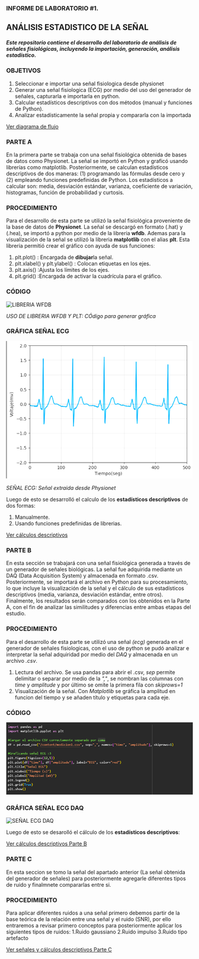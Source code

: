 ### INFORME DE LABORATORIO #1.
ANÁLISIS ESTADISTICO DE LA SEÑAL
---------------
##### Este repositorio contiene el desarrollo del laboratorio de análisis de señales fisiológicas, incluyendo la importación, generación, análisis estadístico.
### OBJETIVOS
1. Seleccionar e importar una señal fisiologica desde physionet
2. Generar una señal fisiologica (ECG) por medio del uso del generador de señales, capturarla e importarla en python.
3.  Calcular estadísticos descriptivos con dos métodos (manual y funciones de Python).
4. Analizar estadísticamente la señal propia y compararla con la importada

[Ver diagrama de flujo](https://github.com/TomasCobos-rgb/INFORME-1-LAB-SE-ALES-/blob/main/algoritmos/.md#diagrama-de-flujo)

### PARTE A
En la primera parte se trabaja con una señal fisiológica obtenida de bases de datos como Physionet. La señal se importó en Python y graficó usando librerías como matplotlib. Posteriormente, se calculan estadísticos descriptivos de dos maneras: (1) programando las fórmulas desde cero y (2) empleando funciones predefinidas de Python.
Los estadísticos a calcular son: media, desviación estándar, varianza, coeficiente de variación, histogramas, función de probabilidad y curtosis.

### PROCEDIMIENTO
Para el desarrollo de esta parte se utilizó la señal fisiológica proveniente de la base de datos de **Physionet**. La señal se descargó en formato (.hat) y (.hea), se importó a python por medio de la libreria **wfdb**. Ademas para la visualización de la señal se utilizó la libreria **matplotlib** con el alias **plt**. Esta libreria permitió crear el gráfico con ayuda de sus funciones:
1. plt.plot() : Encargada de **dibujar**la señal.
2. plt.xlabel() y plt.ylabel() : Colocan etiquetas en los ejes.
3. plt.axis() :Ajusta los límites de los ejes.
4. plt.grid() :Encargada de activar la cuadrícula para el gráfico.
### CÓDIGO
![LIBRERIA WFDB](https://github.com/TomasCobos-rgb/INFORME-1-LAB-SE-ALES-/blob/main/CARPETA%20IMAGENES/LIBRERIA%20DE%20WFDB%20EXTRACCION%20SE%C3%91AL%20.png?raw=true)

*USO DE LIBRERIA WFDB Y PLT: CÓdigo para generar gráfica*
### GRÁFICA SEÑAL ECG
![ECG](https://github.com/TomasCobos-rgb/INFORME-1-LAB-SE-ALES-/blob/main/CARPETA%20IMAGENES/IMAGEN%20ELECTRO%20FISIONET.png?raw=true)

*SEÑAL ECG: Señal extraida desde Physionet*

Luego de esto se desarrolló el calculo de los **estadísticos descriptivos** de dos formas:
1. Manualmente.
2. Usando funciones predefinidas de librerias.
   
[Ver cálculos descriptivos](https://github.com/TomasCobos-rgb/INFORME-1-LAB-SE-ALES-/blob/3141668ded5c4e1716253ba7c0ca370a28697c74/CARPETA%20PUNTO%20A/%20estad%C3%ADsticos%20descriptivos/.md)

### PARTE B
En esta sección se trabajará con una señal fisiológica generada a través de un generador de señales biológicas. La señal fue adquirida mediante un DAQ (Data Acquisition System) y almacenada en formato .csv. Posteriormente, se importará el archivo en Python para su procesamiento, lo que incluye la visualización de la señal y el cálculo de sus estadísticos descriptivos (media, varianza, desviación estándar, entre otros). Finalmente, los resultados serán comparados con los obtenidos en la Parte A, con el fin de analizar las similitudes y diferencias entre ambas etapas del estudio.

### PROCEDIMIENTO 
Para el desarrollo de esta parte se utilizó una señal *(ecg)* generada en el generador de señales fisiologicas, con el uso de python se pudó analizar e interpretar la señal adquiridad por medio del *DAQ* y almacenada en un archivo *.csv*.
1. Lectura del archivo. Se usa pandas para abrir el .csv, *sep* permite delimitar o separar por medio de la *","*, se nombran las columnas con *time* y *amplitude* y por último se omite la primera fila con *skiprows=1*
2. Visualización de la señal. Con *Matplotlib* se gráfica la amplitud en funcion del tiempo y se añaden título y etiquetas para cada eje.
### CÓDIGO

![CODIGO PARA LECTURA ARCHIVO .CSV](https://github.com/TomasCobos-rgb/INFORME-1-LAB-SE-ALES-/blob/main/CARPETA%20IMAGENES/CODIGO%20ECG%20DAQ.png?raw=true)

### GRÁFICA SEÑAL ECG DAQ

![SEÑAL ECG DAQ](https://github.com/TomasCobos-rgb/INFORME-1-LAB-SE-ALES-/blob/main/CARPETA%20IMAGENES/SE%C3%91AL%20ECG%20DAQ.png?raw=true)

Luego de esto se desarolló el cálculo de los **estadísticos descriptivos**:

[Ver cálculos descriptivos Parte B](https://github.com/TomasCobos-rgb/INFORME-1-LAB-SE-ALES-/blob/495b2cebcea90640615d2b3002b7b9e79da3f7d4/CARPETA%20PUNTO%20B/C%C3%81LCULOS%20DESCRIPTIVOS/.md)

### PARTE C
En esta seccion se tomo la señal del apartado anterior (La señal obtenida del generador de señales) para posteriormente agregarle diferentes tipos de ruido y finalmnete compararlas entre si.

### PROCEDIMIENTO
Para aplicar diferentes ruidos a una señal primero debemos partir de la base teórica de la relación entre una señal y el ruido (SNR), por ello entraremos a revisar primero conceptos para posteriormente aplicar los siguientes tipos de ruidos:
1.Ruido gaussiano
2.Ruido impulso
3.Ruido tipo artefacto

[Ver señales y cálculos descriptivos Parte C](https://github.com/TomasCobos-rgb/INFORME-1-LAB-SE-ALES-/blob/5270844eaf4ab20ae3a52f84c530d15823750b7b/CARPETA%20C/C%C3%81LCULOS%20DESCRIPTIVOS/.md)
